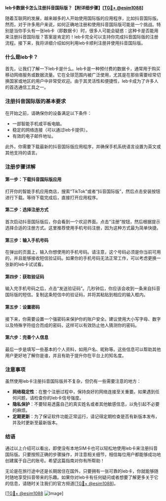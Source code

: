 **leb卡数据卡怎么注册抖音国际版？【附详细步骤】[[TG💪+ @esim1088](https://t.me/s/esim1088)]**

随着互联网的发展，越来越多的人开始使用国际版的应用程序，比如抖音国际版。然而，对于许多用户来说，如何正确地注册和使用抖音国际版可能是一个挑战。特别是当你手头有一张leb卡（即数据卡）时，很多人可能会疑惑：这种卡是否能用来注册抖音国际版？答案是肯定的！leb卡完全可以支持你完成抖音国际版的注册流程。接下来，我将详细介绍如何利用leb卡顺利注册并使用抖音国际版。

### 什么是leb卡？

首先，让我们了解一下leb卡是什么。leb卡是一种预付费的数据卡，通常用于购买移动网络服务或数据流量。它在全球范围内被广泛使用，尤其是在那些需要经常切换国家或地区的用户中非常受欢迎。由于其灵活性和便捷性，leb卡成为了许多人的首选通信工具之一。

### 注册抖音国际版的基本要求

在开始之前，请确保你的设备满足以下条件：
- 一部智能手机或平板电脑。
- 稳定的网络连接（可以通过leb卡提供）。
- 有效的电子邮件地址。

此外，你需要下载最新的抖音国际版应用程序，并确保手机系统语言设置为英文或其他支持的语言。

### 注册步骤详解

#### 第一步：下载抖音国际版应用
打开你的智能手机应用商店，搜索“TikTok”或者“抖音国际版”，然后点击安装按钮进行下载。等待下载完成后，直接打开应用程序。

#### 第二步：选择注册方式
首次启动抖音国际版后，你会看到一个欢迎界面。点击“注册”按钮，然后根据提示选择合适的注册方式。这里推荐使用手机号码注册，因为这种方式最为简单快捷。

#### 第三步：输入手机号码
在弹出的页面上，输入你想使用的手机号码。请注意，这个号码必须是你当前可用的，并且能够接收短信验证码。如果你的手机号码无法正常工作，可以考虑更换一张新的leb卡试试看。

#### 第四步：获取验证码
输入完手机号码之后，点击“发送验证码”。几秒钟后，你应该会收到一条来自抖音国际版的短信。复制这条短信中的验证码，并将其粘贴到相应的输入框内。

#### 第五步：设置密码
接下来，你需要设置一个强密码来保护你的账户安全。建议使用大小写字母、数字以及特殊字符组合而成的密码，这样可以有效防止他人猜测你的密码。

#### 第六步：完善个人信息
最后一步是填写一些基本的个人资料，如用户名、昵称等。这些信息可以帮助其他用户更好地了解你是谁，并且有助于提升你在平台上的知名度。

### 注意事项

虽然使用leb卡注册抖音国际版并不复杂，但仍有一些需要注意的地方：
- **网络稳定性**：在整个注册过程中，保持良好的网络连接至关重要。如果遇到任何问题，请检查你的leb卡信号强度。
- **隐私保护**：不要轻易透露自己的真实姓名或者其他敏感信息，以免引起不必要的麻烦。
- **定期更新**：为了保证软件功能正常运行，请记得定期检查是否有新版本发布，并及时更新至最新版本。

### 结语

通过以上介绍可以看出，即使没有本地SIM卡也可以轻松地使用leb卡来注册抖音国际版。只要按照正确的步骤操作，并注意相关细节，相信每位用户都能够成功地创建属于自己的账号。希望这篇指南对你有所帮助！

无论是在旅行途中还是长期居住在国外，只要拥有一张可靠的leb卡，你就能够随时随地享受抖音带来的乐趣。如果你对leb卡有任何疑问或者想要了解更多关于它的信息，请随时关注我们的官方频道[[TG💪+ @esim1088](https://t.me/s/esim1088)]。

[[TG💪+ @esim1088](https://t.me/s/esim1088) ![Image](https://i.postimg.cc/4NQfJmqS/Snipaste-2025-05-13-00-14-12.png)]